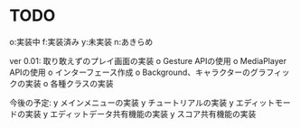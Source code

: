 TODO
=====

o:実装中
f:実装済み
y:未実装
n:あきらめ

ver 0.01: 取り敢えずのプレイ画面の実装
o Gesture APIの使用
o MediaPlayer APIの使用
o インターフェース作成
o Background、キャラクターのグラフィックの実装
o 各種クラスの実装

今後の予定:
y メインメニューの実装
y チュートリアルの実装
y エディットモードの実装
y エディットデータ共有機能の実装
y スコア共有機能の実装
